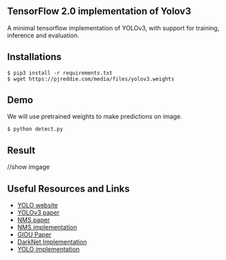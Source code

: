 ## TensorFlow 2.0 implementation of Yolov3 
A minimal tensorflow implementation of YOLOv3, with support for training, inference and evaluation.

## Installations
```
$ pip3 install -r requirements.txt
$ wget https://pjreddie.com/media/files/yolov3.weights
```

## Demo 
We will use pretrained weights to make predictions on image.

```
$ python detect.py
```
## Result

//show imgage

## Useful Resources and Links



- [YOLO website](https://pjreddie.com/darknet/yolo/)
- [YOLOv3 paper](https://pjreddie.com/media/files/papers/YOLOv3.pdf)
- [NMS paper](https://arxiv.org/pdf/1704.04503.pdf)
- [NMS implementation](https://github.com/bharatsingh430/soft-nms)
- [GIOU Paper](https://giou.stanford.edu/GIoU.pdf)
- [DarkNet Implementation](https://github.com/pjreddie/darknet)
- [YOLO implementation](https://github.com/zzh8829/yolov3-tf2)






